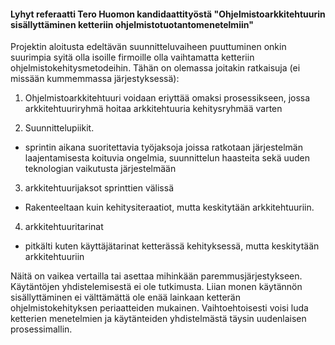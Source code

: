 #### Lyhyt referaatti Tero Huomon kandidaattityöstä "Ohjelmistoarkkitehtuurin sisällyttäminen ketteriin ohjelmistotuotantomenetelmiin"

Projektin aloitusta edeltävän suunnitteluvaiheen puuttuminen onkin suurimpia syitä olla isoille firmoille olla vaihtamatta ketteriin ohjelmistokehitysmetodeihin. Tähän on olemassa joitakin ratkaisuja (ei missään kummemmassa järjestyksessä):

1. Ohjelmistoarkkitehtuuri voidaan eriyttää omaksi prosessikseen, jossa arkkitehtuuriryhmä hoitaa arkkitehtuuria kehitysryhmää varten

2. Suunnittelupiikit.
- sprintin aikana suoritettavia työjaksoja joissa ratkotaan järjestelmän laajentamisesta koituvia ongelmia, suunnittelun haasteita sekä uuden teknologian vaikutusta järjestelmään

3. arkkitehtuurijaksot sprinttien välissä
- Rakenteeltaan kuin kehitysiteraatiot, mutta keskitytään arkkitehtuuriin.

4. arkkitehtuuritarinat
- pitkälti kuten käyttäjätarinat ketterässä kehityksessä, mutta keskitytään arkkitehtuuriin

Näitä on vaikea vertailla tai asettaa mihinkään paremmusjärjestykseen. Käytäntöjen yhdistelemisestä ei ole tutkimusta. Liian monen käytännön sisällyttäminen ei välttämättä ole enää lainkaan ketterän ohjelmistokehityksen periaatteiden mukainen. Vaihtoehtoisesti voisi luda ketterien menetelmien ja käytänteiden yhdistelmästä täysin uudenlaisen prosessimallin.
